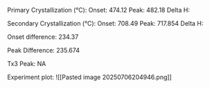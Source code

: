 Primary Crystallization (°C):
	Onset: 474.12
	Peak: 482.18
	Delta H: 

Secondary Crystallization  (°C):
	Onset: 708.49
	Peak: 717.854
	Delta H:

Onset difference: 234.37

Peak Difference: 235.674

Tx3 Peak: NA
<!-- PUBLISH STOP -->
Experiment plot:
![[Pasted image 20250706204946.png]]
